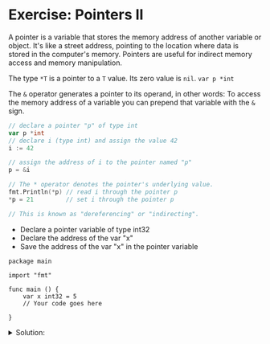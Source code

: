 # Exercise: Pointers II

A pointer is a variable that stores the memory address of another variable or object.
It's like a street address, pointing to the location where data is stored in the computer's memory. Pointers are useful for indirect memory access and memory manipulation.

The type `*T` is a pointer to a `T` value. Its zero value is `nil`.
`var p *int`

The `&` operator generates a pointer to its operand, in other words: To access the memory address of a variable you can prepend that variable with the `&` sign.

```go
// declare a pointer "p" of type int
var p *int
// declare i (type int) and assign the value 42
i := 42

// assign the address of i to the pointer named "p"
p = &i

// The * operator denotes the pointer's underlying value.
fmt.Println(*p) // read i through the pointer p
*p = 21         // set i through the pointer p

// This is known as "dereferencing" or "indirecting".
```

- Declare a pointer variable of type int32
- Declare the address of the var "x"
- Save the address of the var "x" in the pointer variable

```golang
package main

import "fmt"

func main () {
    var x int32 = 5
	// Your code goes here

}
```

<details>
<summary> Solution: </summary>

```golang
package main

import "fmt"

func main () {
    var x int32 = 5
	// Your code goes here
	var pointerX *int32 = &x

	fmt.Println("Value of x: %d", x)
	fmt.Println("Memory address of x: %d", &x)
	fmt.Println("Pointer value: %d", pointerX)
}
```

</details>
